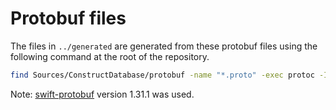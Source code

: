 # Protobuf files

The files in `../generated` are generated from these protobuf files using the following command at the root of the repository.

```sh
find Sources/ConstructDatabase/protobuf -name "*.proto" -exec protoc -I Sources/ConstructDatabase/protobuf --swift_out Sources/ConstructDatabase/generated {} \;
```

Note: [swift-protobuf](https://github.com/apple/swift-protobuf) version 1.31.1 was used.

